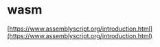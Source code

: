 # wasm

[https://www.assemblyscript.org/introduction.html](https://www.assemblyscript.org/introduction.html)